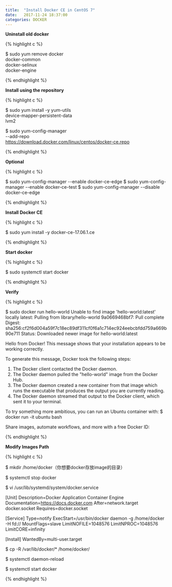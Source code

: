 ```yaml
---
title:  "Install Docker CE in CentOS 7"
date:   2017-11-24 18:37:00
categories: DOCKER
---
```


**Uninstall old docker**

{% highlight c %}

$ sudo yum remove docker \
                  docker-common \
                  docker-selinux \
                  docker-engine

{% endhighlight %}

**Install using the repository**

{% highlight c %}

$ sudo yum install -y yum-utils \
  device-mapper-persistent-data \
  lvm2

$ sudo yum-config-manager \
    --add-repo \
    https://download.docker.com/linux/centos/docker-ce.repo

{% endhighlight %}


**Optional**

{% highlight c %}

$ sudo yum-config-manager --enable docker-ce-edge
$ sudo yum-config-manager --enable docker-ce-test
$ sudo yum-config-manager --disable docker-ce-edge

{% endhighlight %}

**Install Docker CE**

{% highlight c %}

$ sudo yum install -y docker-ce-17.06.1.ce

{% endhighlight %}

**Start docker**

{% highlight c %}

$ sudo systemctl start docker

{% endhighlight %}

**Verify**

{% highlight c %}

$ sudo docker run hello-world
Unable to find image 'hello-world:latest' locally
latest: Pulling from library/hello-world
9a0669468bf7: Pull complete
Digest: sha256:cf2f6d004a59f7c18ec89df311cf0f6a1c714ec924eebcbfdd759a669b90e711
Status: Downloaded newer image for hello-world:latest

Hello from Docker!
This message shows that your installation appears to be working correctly.

To generate this message, Docker took the following steps:
 1. The Docker client contacted the Docker daemon.
 2. The Docker daemon pulled the "hello-world" image from the Docker Hub.
 3. The Docker daemon created a new container from that image which runs the
    executable that produces the output you are currently reading.
 4. The Docker daemon streamed that output to the Docker client, which sent it
    to your terminal.

To try something more ambitious, you can run an Ubuntu container with:
 $ docker run -it ubuntu bash

Share images, automate workflows, and more with a free Docker ID:

{% endhighlight %}

**Modify Images Path**

{% highlight c %}

$ mkdir /home/docker（你想要docker存放image的目录）

$ systemctl stop docker

$ vi /usr/lib/systemd/system/docker.service


[Unit]
Description=Docker Application Container Engine
Documentation=https://docs.docker.com
After=network.target docker.socket
Requires=docker.socket

[Service]
Type=notify
ExecStart=/usr/bin/docker daemon -g /home/docker -H fd://
MountFlags=slave
LimitNOFILE=1048576
LimitNPROC=1048576
LimitCORE=infinity

[Install]
WantedBy=multi-user.target



$ cp -R /var/lib/docker/* /home/docker/

$ systemctl daemon-reload

$ systemctl start docker

{% endhighlight %}